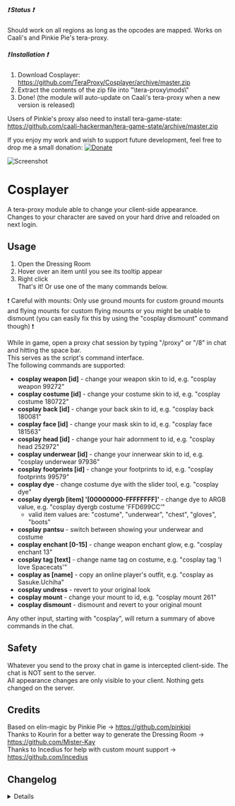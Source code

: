 ##### :heavy_exclamation_mark: Status :heavy_exclamation_mark:
Should work on all regions as long as the opcodes are mapped. Works on Caali's and Pinkie Pie's tera-proxy.  

##### :heavy_exclamation_mark: Installation :heavy_exclamation_mark:
1) Download Cosplayer: https://github.com/TeraProxy/Cosplayer/archive/master.zip
2) Extract the contents of the zip file into "\tera-proxy\mods\\"
3) Done! (the module will auto-update on Caali's tera-proxy when a new version is released)
  
Users of Pinkie's proxy also need to install tera-game-state: https://github.com/caali-hackerman/tera-game-state/archive/master.zip  
  
If you enjoy my work and wish to support future development, feel free to drop me a small donation: [![Donate](https://www.paypalobjects.com/webstatic/en_US/i/buttons/PP_logo_h_100x26.png)](https://www.paypal.com/cgi-bin/webscr?cmd=_donations&business=A3KBZUCSEQ5RJ)

![Screenshot](https://i.imgur.com/m8X358f.jpg)

# Cosplayer
A tera-proxy module able to change your client-side appearance.  
Changes to your character are saved on your hard drive and reloaded on next login.  

## Usage  
1) Open the Dressing Room  
2) Hover over an item until you see its tooltip appear  
3) Right click  
That's it! Or use one of the many commands below.  

:heavy_exclamation_mark: Careful with mounts: Only use ground mounts for custom ground mounts and flying mounts for custom flying mounts or you might be unable to dismount (you can easily fix this by using the "cosplay dismount" command though) :heavy_exclamation_mark:  

While in game, open a proxy chat session by typing "/proxy" or "/8" in chat and hitting the space bar.  
This serves as the script's command interface.  
The following commands are supported:  

* **cosplay weapon [id]** - change your weapon skin to id, e.g. "cosplay weapon 99272"
* **cosplay costume [id]** - change your costume skin to id, e.g. "cosplay costume 180722"
* **cosplay back [id]** - change your back skin to id, e.g. "cosplay back 180081"
* **cosplay face [id]** - change your mask skin to id, e.g. "cosplay face 181563"
* **cosplay head [id]** - change your hair adornment to id, e.g. "cosplay head 252972"
* **cosplay underwear [id]** - change your innerwear skin to id, e.g. "cosplay underwear 97936"
* **cosplay footprints [id]** - change your footprints to id, e.g. "cosplay footprints 99579"
* **cosplay dye** - change costume dye with the slider tool, e.g. "cosplay dye"
* **cosplay dyergb [item] '[00000000-FFFFFFFF]'** - change dye to ARGB value, e.g. "cosplay dyergb costume \'FFD699CC\'"
  * valid item values are: "costume", "underwear", "chest", "gloves", "boots"
* **cosplay pantsu** - switch between showing your underwear and costume
* **cosplay enchant [0-15]** - change weapon enchant glow, e.g. "cosplay enchant 13"
* **cosplay tag [text]** - change name tag on costume, e.g. "cosplay tag 'I love Spacecats'"
* **cosplay as [name]** - copy an online player's outfit, e.g. "cosplay as Sasuke.Uchiha"
* **cosplay undress** - revert to your original look
* **cosplay mount** - change your mount to id, e.g. "cosplay mount 261"
* **cosplay dismount** - dismount and revert to your original mount

Any other input, starting with "cosplay", will return a summary of above commands in the chat.  

## Safety
Whatever you send to the proxy chat in game is intercepted client-side. The chat is NOT sent to the server.  
All appearance changes are only visible to your client. Nothing gets changed on the server.  

## Credits  
Based on elin-magic by Pinkie Pie -> https://github.com/pinkipi  
Thanks to Kourin for a better way to generate the Dressing Room -> https://github.com/Mister-Kay  
Thanks to Incedius for help with custom mount support -> https://github.com/incedius  

## Changelog
<details>

### 2.2.8
* [*] Definition updates
### 2.2.7
* [*] Fixed JP, TW and SE regions unable to use the "cosplay dye" command
### 2.2.6
* [+] Added "cosplay mount" command
### 2.2.5
* [+] Added support for Node.JS 11
* [+] Added backwards compatibility for Node.JS 10
### 2.2.4
* [-] Removed support for patch versions < 75
### 2.2.3
* [*] Changed Unleashed tracking to not rely on "S_ABNORMALITY_*" hooks any longer
* [*] Fixed a bug that caused a lookup error on closing tera-proxy while trying to save settings
* [-] Deleted obsolete abnormality tracking for Ragnarok
### 2.2.2
* [~] Hat Restyler support needs to be enabled in index.js (only do that when you have the opcodes)
* [+] Add support for Bigint (will now work with Pinkie Pie's tera-proxy again)
### 2.2.0
* [+] Added Hat Restyler support for custom head accessories
* [*] Now using the new contract submodule of tera-game-state
### 2.1.11
* [*] Support for patch versions < 75
### 2.1.10
* [~] Database update
* [~] NA/EU split
### 2.1.9
* [~] Definition update
### 2.1.8
* [~] Code changes due to Caali's recent tera-proxy updates
* [-] Removed support for Pinkie Pie's tera-proxy
### 2.1.7
* [*] Unleashed abnormality id fixed
### 2.1.6
* [+] Added localization for JP, KR, RU, TH, TW regions
### 2.1.5
* [+] Added Footprints
* [*] More optimizations
### 2.1.4
* [*] Presets file now gets generated when not present which fixes an error with auto-update
### 2.1.3
* [*] Fixed mouse handler not getting destroyed on unload
* [*] Fixed "Module did not self-register" error when unloading and reloading the module
* [*] Fixed item preview breaking custom outfit (your outfit will now be reapplied after moving again)
* [+] Started rewriting code to use Caali's "tera-game-state" module in order to reduce overhead
* [~] Changed structure of the mouse hook to remove unnecessary files
### 2.1.2
* [*] Alternate implementation to revert weapon skins after Unleashed
### 2.1.1
* [*] Better error checks
* [*] Fixed the issue of Berserkers' custom weapon skins reverting to the original after using Unleashed
### 2.1.0
* [+] Added new version check (now that I actually understand what's going on)
* [+] Added custom mount support via Dressing Room
* [+] Added "cosplay dismount" command
* [+] Now supports auto-updating via Caali's tera-proxy
* [*] Fixed a bug with not reinitializing some variables when switching to a character without a preset
### 2.0.5
* [-] Removed version check (kept architecture check)
* [~] Item update
### 2.0.4
* [*] Updated hook versions
### 2.0.3
* [+] Added current version output for Node.JS version check
* [~] Item update: Mechanical weapon skins
### 2.0.2
* [~] Updated for NA Counterpunch patch
### 2.0.1
* [*] Fixed a bug for preset-less characters
* [+] Added checks for Node.JS version
* [~] Updated installation guide (tested on different machine successfully)
### 2.0.0
* [*] Major code overhaul
* [*] Some bug fixes
* [~] Updated for Elin Gunner patch
* [~] Reimplemented custom Dressing Room items
* [+] Added complete item and mount databases (only items valid for your character get added to the Dressing Room)
* [+] Added "cosplay as" command
* [+] Added experimental option to dye underwear, chest, gloves and boots to the "cosplay dyergb" command
* [-] Removed obsolete item scanning
### 1.3.0
* [~] Updated for Arsenal patch
* [+] Added "tag" command
* [+] Added Ragnarok fix
* [+] Added option to disable scanning for new costumes in scanner.js
### 1.2.1
* [*] Fixed outfit not immediately reapplying while dying under the effect of Marrow Brooch
### 1.2.0
* [*] Some code cleanup
* [~] Full conversion to Pinkie Pie's command module
### 1.1.0
* [+] Added more commands
* [+] Emulated Marrow Brooch appearance changes
### 1.0.0
* [~] Initial Release

</details>